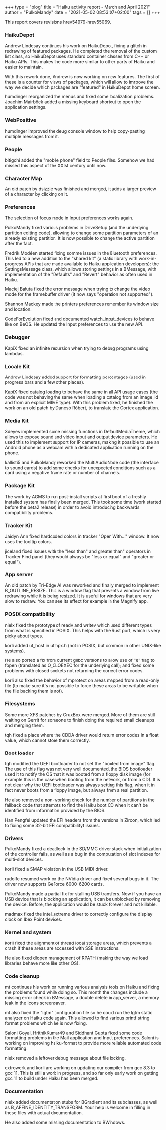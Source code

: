 +++
type = "blog"
title = "Haiku activity report - March and April 2021"
author = "PulkoMandy"
date = "2021-05-02 08:53:07+02:00"
tags = []
+++

This report covers revisions hrev54979-hrev55069.

<h3>HaikuDepot</h3>

Andrew Lindesay continues his work on HaikuDepot, fixing a glitch in redrawing
of featured packages. He completed the removal of the custom list class, so
HaikuDepot uses standard container classes from C++ or Haiku APIs. This makes
the code more similar to other parts of Haiku and easier to maintain.

With this rework done, Andrew is now working on new features. The first of these
is a counter for views of packages, which will allow to imrpove the way we decide
which packages are "featured" in HaikuDepot home screen.

humdinger reorganized the menus and fixed some localization problems. Joachim
Mairböck added a missing keyboard shortcut to open the application settings.

<h3>WebPositive</h3>

humdinger improved the deug console window to help copy-pasting multiple messages from it.

<h3>People</h3>

bitigchi added the "mobile phone" field to People files. Somehow we had missed
this aspect of the XXIst century until now.

<h3>Character Map</h3>

An old patch by dsizzle was finished and merged, it adds a larger preview of
a character by clicking on it.

<h3>Preferences</h3>

The selection of focus mode in Input preferences works again.

PulkoMandy fixed various problems in DriveSetup (and the underlying partition
editing code), allowing to change some partition parameters of an already
existing partition. It is now possible to change the active partition after the
fact.

Fredrik Modéen started fixing somme issues in the Bluetooth preferences. This
led to a new addition to the "shared kit" (a static library with work-in-progress
APIs that are made available to Haiku application developers): the SettingsMessage
class, which allows storing settings in a BMessage, with implementation of the
"Defaults" and "Revert" behavior as often used in Haiku.

Maciej Bałuta fixed the error message when trying to change the video mode for
the framebuffer driver (it now says "operation not supported").

Shannon Mackey made the printers preferences remember its window size and location.

CodeForEvolution fixed and documented watch_input_devices to behave like on BeOS.
He updated the Input preferences to use the new API.

<h3>Debugger</h3>

KapiX fixed an infinite recursion when trying to debug programs using lambdas.

<h3>Locale Kit</h3>

Andrew Lindesay added support for formatting percentages (used in progress bars
and a few other places).

KapiX fixed catalog loading to behave the same in all API usage cases (the code
was not behaving the same when loading a catalog from an image_id and from an
explicit MIME type). With this problem fixed, he finished the work on an old
patch by Dancsó Róbert, to translate the Cortex application.

<h3>Media Kit</h3>

3deyes implemented some missing functions in DefaultMediaTheme, which allows to
expose sound and video input and output device parameters. He used this to
implement support for IP cameras, making it possible to use an Android phone
as a webcam with a dedicated application running on the phone.

kallisti5 and PulkoMandy reworked the MultiAudioNode code (the interface to sound cards)
to add some checks for unexpected conditions such as a card using a negative frame
rate or number of channels.

<h3>Package Kit</h3>

The work by AGMS to run post-install scripts at first boot of a freshly installed
system has finally been merged. This took some time (work started before the beta2
release) in order to avoid introducing backwards compatibility problems.

<h3>Tracker Kit</h3>

Jaidyn Ann fixed hardcoded colors in tracker "Open With…" window. It now uses
the tooltip colors.

jiceland fixed issues with the "less than" and greater than" operators in Tracker
Find panel (they would always be "less or equal" and "greater or equal").

<h3>App server</h3>

An old patch by Tri-Edge AI was reworked and finally merged to implement B_OUTLINE_RESIZE.
This is a window flag that prevents a window from live redrawing while it is being resized.
It is useful for windows that are very slow to redraw. You can see its effect for example
in the Magnify app.

<h3>POSIX compatibility</h3>

nielx fixed the prototype of readv and writev which used different types from
what is specified in POSIX. This helps with the Rust port, which is very picky
about types.

korli added ut_host in utmpx.h (not in POSIX, but common in other UNIX-like systems).

He also ported a fix from current glibc versions to allow use of "e" flag to
fopen (translated as O_CLOEXEC for the underlying call); and fixed some problems
with closed sockets not returning the correct error codes.

korli also fixed the behavior of mprotect on areas mapped from a read-only file
(to make sure it's not possible to force these areas to be writable when the file
backing them is not).

<h3>Filesystems</h3>

Some more XFS patches by CruxBox were merged. More of them are still waiting on
Gerrit for someone to finish doing the required small cleanups and merging them.

tqh fixed a place where the CDDA driver would return error codes in a float value,
which cannot store them correctly.

<h3>Boot loader</h3>

tqh modified the UEFI bootloader to not set the "booted from image" flag. The
use of this flag was not very well documented, the BIOS bootloader used it to
notify the OS that it was booted from a floppy disk image (for example this is
the case when booting from the network, or from a CD). It is not clear why the
UEFI bootloader was always setting this flag, when it in fact never boots from
a floppy image, but always from a real partition.

He also removed a non-working check for the
number of partitions in the fallback code that attempts to find the Haiku boot CD
when it can't be identified from information provided by the BIOS.

Han Pengfei updated the EFI headers from the versions in Zircon, which led to
fixing some 32-bit EFI compatibilityt issues.

<h3>Drivers</h3>

PulkoMandy fixed a deadlock in the SD/MMC driver stack when initialization of
the controller fails, as well as a bug in the computation of slot indexes for
multi-slot devices.

korli fixed a SMAP violation in the USB MIDI driver.

rudolfc resumed work on the NVidia driver and fixed several bugs in it. The driver
now supports GeForce 6000-6200 cards.

PulkoMandy made a partial fix for stalling USB transfers. Now if you have an USB
device that is blocking an application, it can be unblocked by removing the device.
Before, the application would be stuck forever and not killable.

madmax fixed the intel_extreme driver to correctly configure the display clock
on Ibex Point devices.

<h3>Kernel and system</h3>

korli fixed the alignment of thread local storage areas, which prevents a crash
if these areas are accessed with SSE instructions.

He also fixed dlopen management of RPATH (making the way we load libraries behave
more like other OS).

<h3>Code cleanup</h3>

mt continues his work on running various analysis tools on Haiku and fixing the
problems found while doing so. This month the changes include a missing error
check in BMessage, a double delete in app_server, a memory leak in the Icons
screensaver.

mt also fixed the "lgtm" configuration file so he could run the lgtm static analyzer
on Haiku code again. This allowed to find various printf string format problems which
he is now fixing.

Saloni Goyal, HrithikKumar49 and Siddhant Gupta fixed some code formatting problems in the Mail application
and Input preferences. Saloni is working on improving haiku-format to provide
more reliable automated code formatting.

nielx removed a leftover debug message about file locking.

extrowerk and korli are working on updating our compiler from gcc 8.3 to gcc 11.
This is still a work in progress, and so far only early work on getting gcc 11
to build under Haiku has been merged.

<h3>Documentation</h3>

nielx added documentation stubs for BGradient and its subclasses, as well as
B_AFFINE_IDENTITY_TRANSFORM. Your help is welcome in filling in these files with
actual documentation.

He also added some missing documentation to BWindows.
